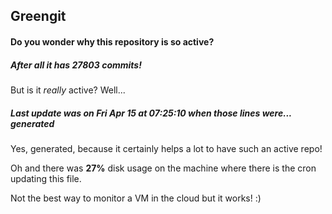 ## Greengit

#### Do you wonder why this repository is so active?

##### After all it has 27803 commits!

But is it *really* active? Well...

##### Last update was on Fri Apr 15 at 07:25:10 when those lines were... generated

Yes, generated, because it certainly helps a lot to have such an active repo!

Oh and there was **27%** disk usage on the machine
where there is the cron updating this file.

Not the best way to monitor a VM in the cloud but it works! :)
